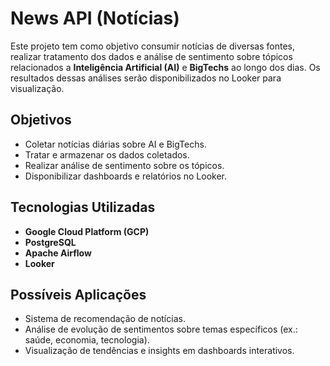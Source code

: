 # News API (Notícias)

Este projeto tem como objetivo consumir notícias de diversas fontes, realizar tratamento dos dados e análise de sentimento sobre tópicos relacionados a **Inteligência Artificial (AI)** e **BigTechs** ao longo dos dias. Os resultados dessas análises serão disponibilizados no Looker para visualização.

## Objetivos

- Coletar notícias diárias sobre AI e BigTechs.
- Tratar e armazenar os dados coletados.
- Realizar análise de sentimento sobre os tópicos.
- Disponibilizar dashboards e relatórios no Looker.

## Tecnologias Utilizadas

- **Google Cloud Platform (GCP)**
- **PostgreSQL**
- **Apache Airflow**
- **Looker**

## Possíveis Aplicações

- Sistema de recomendação de notícias.
- Análise de evolução de sentimentos sobre temas específicos (ex.: saúde, economia, tecnologia).
- Visualização de tendências e insights em dashboards interativos.